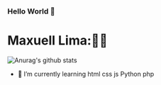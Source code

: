 ### Hello World 👋

<!--
**Maxuell123/Maxuell123** is a ✨ _special_ ✨ repository because its `README.md` (this file) appears on your GitHub profile.

Here are some ideas to get you started:

- 🔭 I’m currently working on ...
- 🌱 I’m currently learning ...
- 👯 I’m looking to collaborate on ...
- 🤔 I’m looking for help with ...
- 💬 Ask me about ...
- 📫 How to reach me: ...
- 😄 Pronouns: ...
- ⚡ Fun fact: ...
-->

# Maxuell Lima:👨‍💻

![Anurag's github stats](https://github-readme-stats.vercel.app/api?username=Maxuell&show_icons=true&theme=radical)
- 🌱 I’m currently learning html css js Python php
